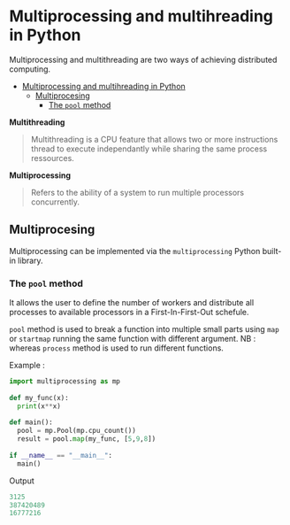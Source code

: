 # Multiprocessing and multihreading in Python 

Multiprocessing and multithreading are two ways of achieving distributed computing.

- [Multiprocessing and multihreading in Python](#multiprocessing-and-multihreading-in-python)
  - [Multiprocesing](#multiprocesing)
    - [The `pool` method](#the-pool-method)


**Multithreading**
> Multithreading is a CPU feature that allows two or more instructions thread to execute independantly while sharing the same process ressources. 

**Multiprocessing**
> Refers to the ability of a system to run multiple processors concurrently. 
>

## Multiprocesing
Multiprocessing can be implemented via the `multiprocessing` Python built-in library. 

### The `pool` method
It allows the user to define the number of workers and distribute all processes to available processors in a First-In-First-Out schefule. 

`pool` method is used to break a function into multiple small parts using `map` or `startmap` running the same function with different argument. 
 NB : whereas `process` method is used to run different functions. 

Example : 
```python
import multiprocessing as mp
 
def my_func(x):
  print(x**x)
 
def main():
  pool = mp.Pool(mp.cpu_count())
  result = pool.map(my_func, [5,9,8])
 
if __name__ == "__main__":
  main()
```

Output 
```python
3125
387420489
16777216
```
